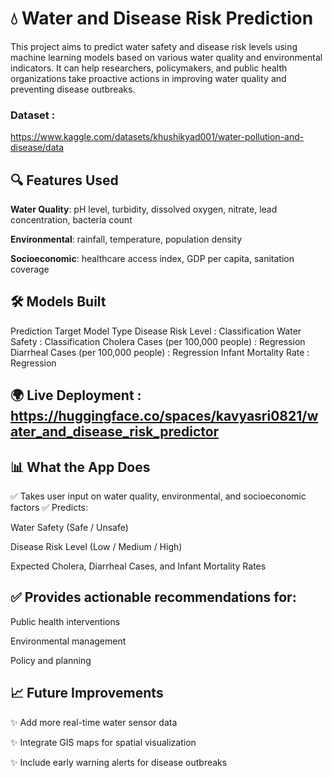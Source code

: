# 💧 Water and Disease Risk Prediction
This project aims to predict water safety and disease risk levels using machine learning models based on various water quality and environmental indicators. It can help researchers, policymakers, and public health organizations take proactive actions in improving water quality and preventing disease outbreaks.

### Dataset : 
https://www.kaggle.com/datasets/khushikyad001/water-pollution-and-disease/data

## 🔍 Features Used
**Water Quality**: pH level, turbidity, dissolved oxygen, nitrate, lead concentration, bacteria count

**Environmental**: rainfall, temperature, population density

**Socioeconomic**: healthcare access index, GDP per capita, sanitation coverage



## 🛠️ Models Built
Prediction Target	Model Type
Disease Risk Level : 	Classification
Water Safety : 	Classification
Cholera Cases (per 100,000 people) : 	Regression
Diarrheal Cases (per 100,000 people) : 	Regression
Infant Mortality Rate :	Regression

## 🌍 Live Deployment : https://huggingface.co/spaces/kavyasri0821/water_and_disease_risk_predictor


## 📊 What the App Does
✅ Takes user input on water quality, environmental, and socioeconomic factors
✅ Predicts:

Water Safety (Safe / Unsafe)

Disease Risk Level (Low / Medium / High)

Expected Cholera, Diarrheal Cases, and Infant Mortality Rates

## ✅ Provides actionable recommendations for:

Public health interventions

Environmental management

Policy and planning


## 📈 Future Improvements
✨ Add more real-time water sensor data

✨ Integrate GIS maps for spatial visualization

✨ Include early warning alerts for disease outbreaks
